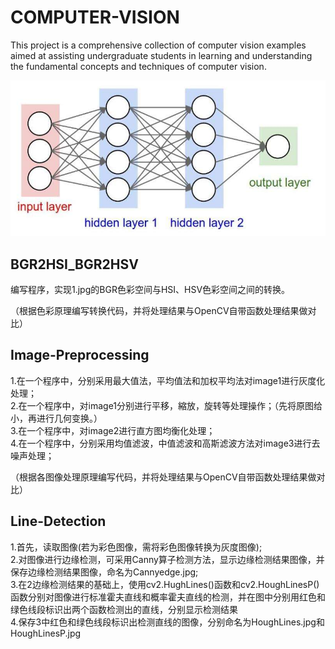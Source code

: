 # COMPUTER-VISION  

This project is a comprehensive collection of computer vision examples aimed at assisting undergraduate students in learning and understanding the fundamental concepts and techniques of computer vision.

![Image text](img-storage/Neural-network.png)

## BGR2HSI_BGR2HSV  

编写程序，实现1.jpg的BGR色彩空间与HSI、HSV色彩空间之间的转换。  

（根据色彩原理编写转换代码，并将处理结果与OpenCV自带函数处理结果做对比）

## Image-Preprocessing

1.在一个程序中，分别采用最大值法，平均值法和加权平均法对image1进行灰度化处理；  
2.在一个程序中，对image1分别进行平移，縮放，旋转等处理操作；（先将原图给小，再进行几何变换。）  
3.在一个程序中，对image2进行直方图均衡化处理；  
4.在一个程序中，分别采用均值滤波，中值滤波和高斯滤波方法对image3进行去噪声处理；  

（根据各图像处理原理编写代码，并将处理结果与OpenCV自带函数处理结果做对比）   

## Line-Detection  

1.首先，读取图像(若为彩色图像，需将彩色图像转换为灰度图像);  
2.对图像进行边缘检测，可采用Canny算子检测方法，显示边缘检测结果图像，并保存边缘检测结果图像，命名为Cannyedge.jpg;  
3.在2边缘检测结果的基础上，使用cv2.HughLines()函数和cv2.HoughLinesP()函数分别对图像进行标准霍夫直线和概率霍夫直线的检测，并在图中分别用红色和绿色线段标识出两个函数检测出的直线，分别显示检测结果  
4.保存3中红色和绿色线段标识出检测直线的图像，分别命名为HoughLines.jpg和HoughLinesP.jpg  
